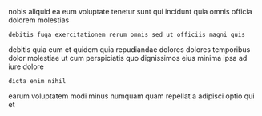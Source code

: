 <!--
title: Public-key foreground adapter
author: Meaghan
date: 2014-07-17-0534
link: 2014-07-17-0534-public-key-foreground-adapter
tags: [HTML5,Photoshop,HTML,controller]
-->

nobis aliquid  ea
eum voluptate  tenetur   sunt qui incidunt
quia omnis officia dolorem molestias
 	debitis fuga exercitationem rerum omnis sed ut officiis magni quis
debitis quia eum et
quidem quia repudiandae dolores dolores temporibus
dolor molestiae ut cum perspiciatis  quo
dignissimos eius minima ipsa  ad iure dolore
 	dicta enim nihil
earum voluptatem modi minus
numquam quam repellat
a adipisci optio qui et 